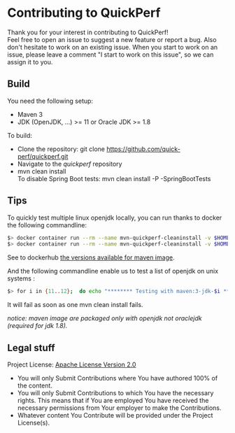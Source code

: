 # Contributing to QuickPerf
Thank you for your interest in contributing to QuickPerf! <br>
Feel free to open an issue to suggest a new feature or report a bug. Also don't hesitate to work on an existing issue. When you start to work on an issue, please leave a comment "I start to work on this issue", so we can assign it to you.

## Build
You need the following setup:
* Maven 3
* JDK (OpenJDK, ...) >= 11 or Oracle JDK >= 1.8

To build:
* Clone the repository: git clone https://github.com/quick-perf/quickperf.git
* Navigate to the *quickperf* repository
* mvn clean install <br>
  To disable Spring Boot tests: mvn clean install -P -SpringBootTests

## Tips

To quickly test multiple linux openjdk locally, you can run thanks to docker the following commandline:

```bash
$> docker container run --rm --name mvn-quickperf-cleaninstall -v $HOME/.m2:/root/.m2 -v $(pwd):/usr/src/quickperf -w /usr/src/quickperf maven:3-jdk-11 mvn clean install
$> docker container run --rm --name mvn-quickperf-cleaninstall -v $HOME/.m2:/root/.m2 -v $(pwd):/usr/src/quickperf -w /usr/src/quickperf maven:3-jdk-12 mvn clean install
```

See to dockerhub [the versions available for maven image](https://hub.docker.com/_/maven).

And the following commandline enable us to test a list of openjdk on unix systems :

```bash
$> for i in {11..12};  do echo "******** Testing with maven:3-jdk-$i **********"; docker container run --rm --name mvn-quickperf-cleaninstall -v $HOME/.m2:/root/.m2 -v $(pwd):/usr/src/quickperf -w /usr/src/quickperf maven:3-jdk-$i mvn clean install; if [[ $? != 0 ]]; then break; fi; done
```

It will fail as soon as one mvn clean install fails.

_notice: maven image are packaged only with openjdk not oraclejdk (required for jdk 1.8)._

## Legal stuff
Project License: [Apache License Version 2.0](https://www.apache.org/licenses/LICENSE-2.0)
- You will only Submit Contributions where You have authored 100% of the content.
- You will only Submit Contributions to which You have the necessary rights. This means that if You are employed You have received the necessary permissions from Your employer to make the Contributions.
- Whatever content You Contribute will be provided under the Project License(s).
